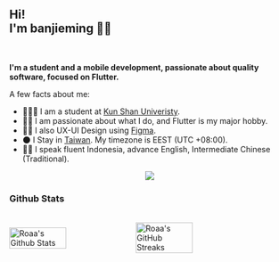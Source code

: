 <!-- <img src = "images/Wave.gif" alt = "Ciao" height = 25 width = 25 /> -->
<h2> Hi! <br>I'm banjieming 👩‍💻 </h2></br>

**I'm a student and a mobile development, passionate about quality software, focused on Flutter.**

A few facts about me:

- 👨🏻‍🎓 I am a student at [Kun Shan Univeristy](https://eng-www.ksu.edu.tw/).
- 👩‍💻 I am passionate about what I do, and Flutter is my major hobby.
- ✍🏻 I also UX-UI Design using [Figma](https://www.figma.com/).
- 🌑 I Stay in [Taiwan](https://www.google.com/maps/place/Kota+Tainan/@23.3158891,120.1376961,7.25z/data=!4m13!1m7!3m6!1s0x346e7ccc953ffe13:0xd47f4caaa5dc764e!2sKota+Tainan!3b1!8m2!3d22.9998999!4d120.2268758!3m4!1s0x346e7ccc953ffe13:0xd47f4caaa5dc764e!8m2!3d22.9998999!4d120.2268758). My timezone is EEST (UTC
  +08:00).
- 🧑🏻 I speak fluent Indonesia, advance English, Intermediate Chinese (Traditional).

<p align="center">
  <img src="https://capsule-render.vercel.app/api?type=waving&color=gradient&height=80&section=footer"/>
</p>

### Github Stats

<br />
<div style="display: flex; align-items: center;">
<img width="45%" src="https://github-readme-stats.vercel.app/api?username=banjieming&show_icons=true&count_private=true&hide_title=false&theme=dracula" alt="Roaa's Github Stats" />

<img width="45%" src="https://github-readme-streak-stats.herokuapp.com?user=banjieming&theme=dracula&date_format=M%20j%5B%2C%20Y%5D" alt="Roaa's GitHub Streaks" />
</div>

